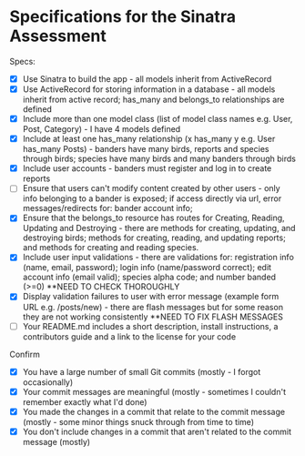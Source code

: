 # Specifications for the Sinatra Assessment

Specs:
- [x] Use Sinatra to build the app - all models inherit from ActiveRecord
- [x] Use ActiveRecord for storing information in a database - all models inherit from active record; has_many and belongs_to relationships are defined
- [x] Include more than one model class (list of model class names e.g. User, Post, Category) - I have 4 models defined 
- [x] Include at least one has_many relationship (x has_many y e.g. User has_many Posts) - banders have many birds, reports and species through birds; species have many birds and many banders through birds
- [x] Include user accounts - banders must register and log in to create reports 
- [ ] Ensure that users can't modify content created by other users - only info belonging to a bander is exposed; if access directly via url, error messages/redirects for: bander account info;
- [x] Ensure that the belongs_to resource has routes for Creating, Reading, Updating and Destroying - there are methods for creating, updating, and destroying birds; methods for creating, reading, and updating reports; and methods for creating and reading species.
- [x] Include user input validations - there are validations for: registration info (name, email, password); login info (name/password correct); edit account info (email valid); species alpha code; and number banded (>=0) **NEED TO CHECK THOROUGHLY
- [x] Display validation failures to user with error message (example form URL e.g. /posts/new) - there are flash messages but for some reason they are not working consistently **NEED TO FIX FLASH MESSAGES
- [ ] Your README.md includes a short description, install instructions, a contributors guide and a link to the license for your code

Confirm
- [x] You have a large number of small Git commits (mostly - I forgot occasionally)
- [x] Your commit messages are meaningful (mostly - sometimes I couldn't remember exactly what I'd done)
- [x] You made the changes in a commit that relate to the commit message (mostly - some minor things snuck through from time to time)
- [x] You don't include changes in a commit that aren't related to the commit message (mostly)

